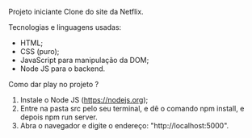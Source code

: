Projeto iniciante Clone do site da Netflix.

Tecnologias e linguagens usadas: 

- HTML;
- CSS (puro);
- JavaScript para manipulação da DOM;
- Node JS para o backend.

Como dar play no projeto ?

1. Instale o Node JS (https://nodejs.org);
2. Entre na pasta src pelo seu terminal, e dê o comando npm install, e depois npm run server.
3. Abra o navegador e digite o endereço: "http://localhost:5000".
